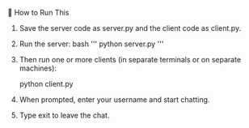 🧪 How to Run This

1. Save the server code as server.py and the client code as client.py.

2. Run the server:
    bash '''
    python server.py
    '''
3. Then run one or more clients (in separate terminals or on separate machines):

    python client.py

4. When prompted, enter your username and start chatting.

5. Type exit to leave the chat.
